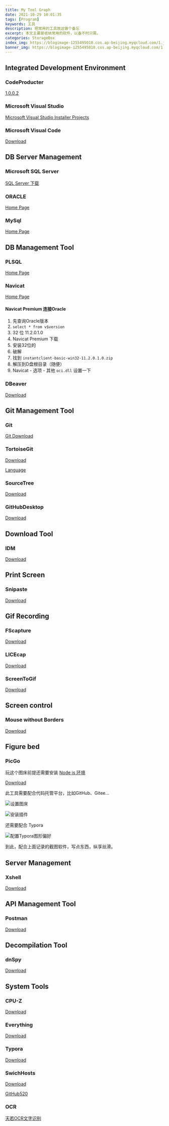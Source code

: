 ```yaml
---
title: My Tool Graph
date: 2021-10-29 10:01:35
tags: [Program] 
keywords: 工具
description: 把常用的工具放这做个备忘
excerpt: 本文主要是收纳常用的软件，以备不时只需。
categories: StorageBox
index_img: https://blogimage-1255495010.cos.ap-beijing.myqcloud.com/1.jpg
banner_img: https://blogimage-1255495010.cos.ap-beijing.myqcloud.com/1.jpg
---
```


##  Integrated Development Environment

### CodeProducter

[1.0.0.2](https://raw.githubusercontent.com/XLZF/CodeProducter/main/CodeProduct.msi)

### Microsoft Visual Studio

[Microsoft Visual Studio Installer Projects](https://marketplace.visualstudio.com/items?itemName=VisualStudioClient.MicrosoftVisualStudio2017InstallerProjects)

### Microsoft Visual Code

[Download](https://code.visualstudio.com/download)

## DB Server Management

### Microsoft  SQL Server 

[SQL Server 下载 ](https://www.microsoft.com/zh-cn/sql-server/sql-server-downloads)

### ORACLE

[Home Page](https://www.oracle.com/index.html)

### MySql

[Home Page](https://www.mysql.com/)

## DB Management Tool

### PLSQL

[Home Page](https://www.oracle.com/database/technologies/appdev/plsql.html)

### Navicat

[Home Page](https://www.navicat.com.cn/)

#### Navicat Premium 连接Oracle

1. 先查询Oracle版本
2. `select * from v$version`
3. 32 位 11.2.0.1.0
4. Navicat Premium 下载
5. 安装32位的
6. 破解
7. 找到 `instantclient-basic-win32-11.2.0.1.0.zip`
8. 解压到D盘根目录（随便）
9. Navicat - 选项 - 其他 `oci.dll` 设置一下

### DBeaver

[Download](https://download.dbeaver.com/community/21.2.3/dbeaver-ce-21.2.3-x86_64-setup.exe)

## Git Management Tool

### Git

[Git Download](https://git-scm.com/)

### TortoiseGit

[Download](https://tortoisegit.org/download/)

[Language](https://download.tortoisegit.org/tgit/2.12.0.0/TortoiseGit-LanguagePack-2.12.0.0-64bit-zh_CN.msi)

### SourceTree

[Download](https://product-downloads.atlassian.com/software/sourcetree/windows/ga/SourceTreeSetup-3.4.1.exe)

### GitHubDesktop

[Download](https://desktop.github.com/)

## Download Tool

### IDM

[Download](https://www.internetdownloadmanager.com/) 

## Print Screen

### Snipaste

[Download](https://zh.snipaste.com/)

## Gif Recording

### FScapture

[Download](https://www.faststonecapture.cn/)

### LICEcap

[Download](https://www.cockos.com/licecap/)

### ScreenToGif 

[Download](https://www.screentogif.com/)

## Screen control

### Mouse without Borders

[Download](https://www.microsoft.com/en-us/download/details.aspx?id=35460)

## Figure bed

### PicGo

玩这个图床前提还需要安装 [Node js 环境](http://nodejs.cn/download/)

[Download](https://molunerfinn.com/PicGo/)

此工具需要配合代码托管平台，比如GitHub、Gitee...

![设置图床](https://blogimage-1255495010.cos.ap-beijing.myqcloud.com/image-20211029230925649.png)

![安装插件](https://blogimage-1255495010.cos.ap-beijing.myqcloud.com/image-20211029231021534.png)

还需要配合 Typora 

![配置Typora图形偏好](https://blogimage-1255495010.cos.ap-beijing.myqcloud.com/image-20211029231145747.png)

到此，配合上面记录的截图软件，写点东西，纵享丝滑。

## Server Management

### Xshell

[Download](https://www.netsarang.com/zh/xshell/)

## API Management Tool

### Postman

[Download](https://www.postman.com/)

## Decompilation Tool

### dnSpy

[Download](https://github.com/dnSpy/dnSpy/releases)

## System Tools

### CPU-Z

[Download](https://www.cpuid.com/)

### Everything

[Download](https://www.voidtools.com/zh-cn/)

### Typora

[Download](https://www.typora.io/#windows)

### SwichHosts

[Download](https://github.com/oldj/SwitchHosts/releases)

[GitHub520](https://cdn.jsdelivr.net/gh/521xueweihan/GitHub520@main/hosts)

### OCR

[天若OCR文字识别](http://ocr.tianruo.net/)


